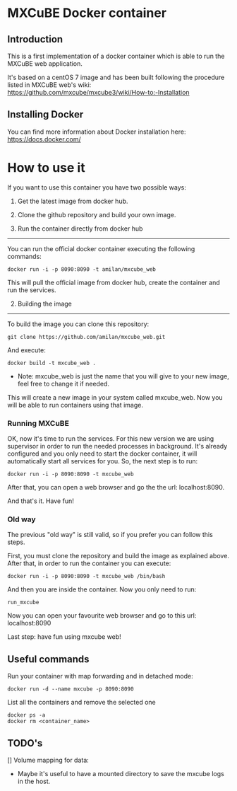 MXCuBE Docker container
=======================

Introduction
------------
This is a first implementation of a docker container which is able to run
the MXCuBE web application.

It's based on a centOS 7 image and has been built following the procedure
listed in MXCuBE web's wiki:
https://github.com/mxcube/mxcube3/wiki/How-to:-Installation

Installing Docker
-----------------
You can find more information about Docker installation here:
https://docs.docker.com/

How to use it
=============
If you want to use this container you have two possible ways:
1. Get the latest image from docker hub.
2. Clone the github repository and build your own image.


1. Run the container directly from docker hub
---------------------------------------------
You can run the official docker container executing the following commands:

```
docker run -i -p 8090:8090 -t amilan/mxcube_web
```
This will pull the official image from docker hub, create the container and run the services.


2. Building the image
---------------------
To build the image you can clone this repository:
```
git clone https://github.com/amilan/mxcube_web.git
```

And execute:
```
docker build -t mxcube_web .
```

  * Note: mxcube_web is just the name that you will give to your new image, feel free to change it if needed.

This will create a new image in your system called mxcube_web. Now you will be able to run containers using that image.

### Running MXCuBE

OK, now it's time to run the services. For this new version we are using supervisor in order to run the needed processes in background.
It's already configured and you only need to start the docker container, it will automatically start all services for you.
So, the next step is to run:
```
docker run -i -p 8090:8090 -t mxcube_web
```

After that, you can open a web browser and go the the url: localhost:8090.

And that's it. Have fun!

### Old way

The previous "old way" is still valid, so if you prefer you can follow this steps.

First, you must clone the repository and build the image as explained above.
After that, in order to run the container you can execute:
```
docker run -i -p 8090:8090 -t mxcube_web /bin/bash
```

And then you are inside the container. Now you only need to run:
```
run_mxcube
```

Now you can open your favourite web browser and go to this url:
localhost:8090

Last step: have fun using mxcube web!

Useful commands
---------------
Run your container with map forwarding and in detached mode:
```
docker run -d --name mxcube -p 8090:8090
```

List all the containers and remove the selected one
```
docker ps -a
docker rm <container_name>
```

TODO's
------
[] Volume mapping for data:
  - Maybe it's useful to have a mounted directory to save the mxcube logs in the host.
